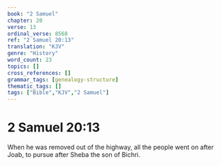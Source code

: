 ```yaml
---
book: "2 Samuel"
chapter: 20
verse: 13
ordinal_verse: 8568
ref: "2 Samuel 20:13"
translation: "KJV"
genre: "History"
word_count: 23
topics: []
cross_references: []
grammar_tags: [genealogy-structure]
thematic_tags: []
tags: ["Bible","KJV","2 Samuel"]
---
```


# 2 Samuel 20:13

When he was removed out of the highway, all the people went on after Joab, to pursue after Sheba the son of Bichri.
